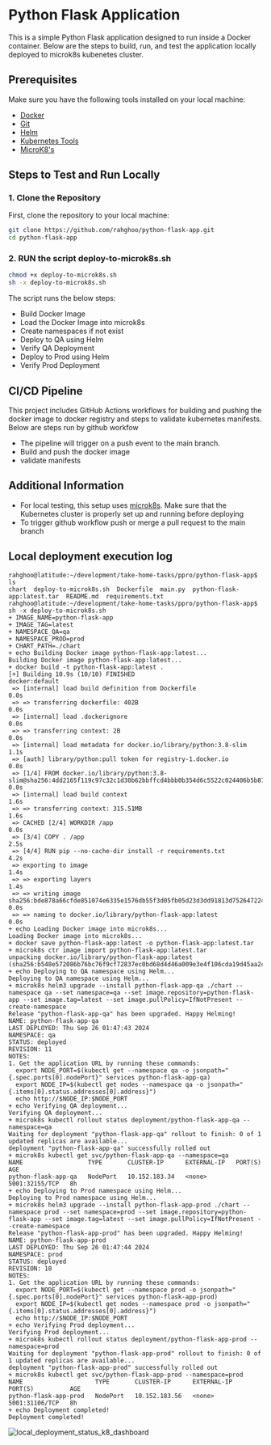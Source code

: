 # Python Flask Application

This is a simple Python Flask application designed to run inside a Docker container. Below are the steps to build, run, and test the application locally deployed to microk8s kubenetes cluster.

## Prerequisites

Make sure you have the following tools installed on your local machine:

- [Docker](https://www.docker.com/get-started)
- [Git](https://git-scm.com/)
- [Helm](https://helm.sh/docs/intro/install/)
- [Kubernetes Tools](https://kubernetes.io/docs/tasks/tools/)
- [MicroK8's](https://microk8s.io/docs/getting-started)

## Steps to Test and Run Locally

### 1. Clone the Repository

First, clone the repository to your local machine:

```bash
git clone https://github.com/rahghoo/python-flask-app.git
cd python-flask-app
```

### 2. RUN the script deploy-to-microk8s.sh
```bash
chmod +x deploy-to-microk8s.sh
sh -x deploy-to-microk8s.sh
```

The script runs the below steps:
 - Build Docker Image
 - Load the Docker Image into microk8s
 - Create namespaces if not exist
 - Deploy to QA using Helm
 - Verify QA Deployment
 - Deploy to Prod using Helm
 - Verify Prod Deployment

## CI/CD Pipeline

This project includes GitHub Actions workflows for building and pushing the docker image to docker registry and steps to validate kubernetes manifests. Below are steps run by github workfow
 - The pipeline will trigger on a push event to the main branch.
 - Build and push the docker image
 - validate manifests

## Additional Information
- For local testing, this setup uses [microk8s](https://microk8s.io/docs). Make sure that the Kubernetes cluster is properly set up and running before deploying
- To trigger github workflow push or merge a pull request to the main branch

## Local deployment execution log
```
rahghoo@latitude:~/development/take-home-tasks/ppro/python-flask-app$ ls
chart  deploy-to-microk8s.sh  Dockerfile  main.py  python-flask-app:latest.tar  README.md  requirements.txt
rahghoo@latitude:~/development/take-home-tasks/ppro/python-flask-app$ sh -x deploy-to-microk8s.sh
+ IMAGE_NAME=python-flask-app
+ IMAGE_TAG=latest
+ NAMESPACE_QA=qa
+ NAMESPACE_PROD=prod
+ CHART_PATH=./chart
+ echo Building Docker image python-flask-app:latest...
Building Docker image python-flask-app:latest...
+ docker build -t python-flask-app:latest .
[+] Building 10.9s (10/10) FINISHED                                                                                                  docker:default
 => [internal] load build definition from Dockerfile                                                                                           0.0s
 => => transferring dockerfile: 402B                                                                                                           0.0s
 => [internal] load .dockerignore                                                                                                              0.0s
 => => transferring context: 2B                                                                                                                0.0s
 => [internal] load metadata for docker.io/library/python:3.8-slim                                                                             1.1s
 => [auth] library/python:pull token for registry-1.docker.io                                                                                  0.0s
 => [1/4] FROM docker.io/library/python:3.8-slim@sha256:4dd2165f119c97c32c1d30b62bbffcd4bbb0b354d6c5522c024406b5b874ac40                       0.0s
 => [internal] load build context                                                                                                              1.6s
 => => transferring context: 315.51MB                                                                                                          1.6s
 => CACHED [2/4] WORKDIR /app                                                                                                                  0.0s
 => [3/4] COPY . /app                                                                                                                          2.5s
 => [4/4] RUN pip --no-cache-dir install -r requirements.txt                                                                                   4.2s
 => exporting to image                                                                                                                         1.4s
 => => exporting layers                                                                                                                        1.4s
 => => writing image sha256:bde878a66cfde851074e6335e1576db55f3d05fb05d23d3dd91813d752647224                                                   0.0s 
 => => naming to docker.io/library/python-flask-app:latest                                                                                     0.0s 
+ echo Loading Docker image into microk8s...                                                                                                        
Loading Docker image into microk8s...                                                                                                               
+ docker save python-flask-app:latest -o python-flask-app:latest.tar
+ microk8s ctr image import python-flask-app:latest.tar
unpacking docker.io/library/python-flask-app:latest (sha256:b548e572086b76bc76f9cf72837ec0bd68d4d46a009e3e4f106cda19d45aa2cb)...done
+ echo Deploying to QA namespace using Helm...
Deploying to QA namespace using Helm...
+ microk8s helm3 upgrade --install python-flask-app-qa ./chart --namespace qa --set namespace=qa --set image.repository=python-flask-app --set image.tag=latest --set image.pullPolicy=IfNotPresent --create-namespace
Release "python-flask-app-qa" has been upgraded. Happy Helming!
NAME: python-flask-app-qa
LAST DEPLOYED: Thu Sep 26 01:47:43 2024
NAMESPACE: qa
STATUS: deployed
REVISION: 11
NOTES:
1. Get the application URL by running these commands:
  export NODE_PORT=$(kubectl get --namespace qa -o jsonpath="{.spec.ports[0].nodePort}" services python-flask-app-qa)
  export NODE_IP=$(kubectl get nodes --namespace qa -o jsonpath="{.items[0].status.addresses[0].address}")
  echo http://$NODE_IP:$NODE_PORT
+ echo Verifying QA deployment...
Verifying QA deployment...
+ microk8s kubectl rollout status deployment/python-flask-app-qa --namespace=qa
Waiting for deployment "python-flask-app-qa" rollout to finish: 0 of 1 updated replicas are available...
deployment "python-flask-app-qa" successfully rolled out
+ microk8s kubectl get svc/python-flask-app-qa --namespace=qa
NAME                  TYPE       CLUSTER-IP      EXTERNAL-IP   PORT(S)          AGE
python-flask-app-qa   NodePort   10.152.183.34   <none>        5001:32155/TCP   8h
+ echo Deploying to Prod namespace using Helm...
Deploying to Prod namespace using Helm...
+ microk8s helm3 upgrade --install python-flask-app-prod ./chart --namespace prod --set namespace=prod --set image.repository=python-flask-app --set image.tag=latest --set image.pullPolicy=IfNotPresent --create-namespace
Release "python-flask-app-prod" has been upgraded. Happy Helming!
NAME: python-flask-app-prod
LAST DEPLOYED: Thu Sep 26 01:47:44 2024
NAMESPACE: prod
STATUS: deployed
REVISION: 10
NOTES:
1. Get the application URL by running these commands:
  export NODE_PORT=$(kubectl get --namespace prod -o jsonpath="{.spec.ports[0].nodePort}" services python-flask-app-prod)
  export NODE_IP=$(kubectl get nodes --namespace prod -o jsonpath="{.items[0].status.addresses[0].address}")
  echo http://$NODE_IP:$NODE_PORT
+ echo Verifying Prod deployment...
Verifying Prod deployment...
+ microk8s kubectl rollout status deployment/python-flask-app-prod --namespace=prod
Waiting for deployment "python-flask-app-prod" rollout to finish: 0 of 1 updated replicas are available...
deployment "python-flask-app-prod" successfully rolled out
+ microk8s kubectl get svc/python-flask-app-prod --namespace=prod
NAME                    TYPE       CLUSTER-IP      EXTERNAL-IP   PORT(S)          AGE
python-flask-app-prod   NodePort   10.152.183.56   <none>        5001:31106/TCP   8h
+ echo Deployment completed!
Deployment completed!
```
![local_deployment_status_k8_dashboard](https://github.com/user-attachments/assets/46423980-99e4-42ce-b848-cf3383ff3a65)


